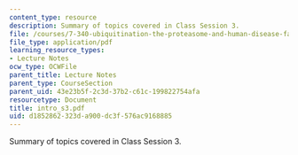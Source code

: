 ```yaml
---
content_type: resource
description: Summary of topics covered in Class Session 3.
file: /courses/7-340-ubiquitination-the-proteasome-and-human-disease-fall-2004/d1852862323da900dc3f576ac9168885_intro_s3.pdf
file_type: application/pdf
learning_resource_types:
- Lecture Notes
ocw_type: OCWFile
parent_title: Lecture Notes
parent_type: CourseSection
parent_uid: 43e23b5f-2c3d-37b2-c61c-199822754afa
resourcetype: Document
title: intro_s3.pdf
uid: d1852862-323d-a900-dc3f-576ac9168885
---
```

Summary of topics covered in Class Session 3.

